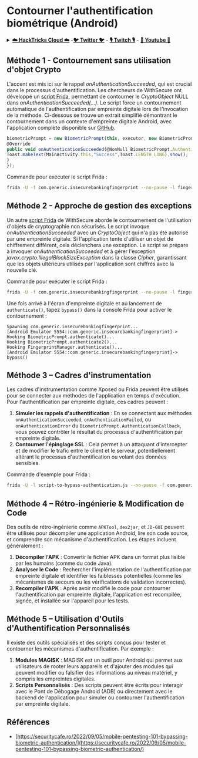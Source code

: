 # Contourner l'authentification biométrique (Android)


<details>

<summary><a href="https://cloud.hacktricks.xyz/pentesting-cloud/pentesting-cloud-methodology"><strong>☁️ HackTricks Cloud ☁️</strong></a> -<a href="https://twitter.com/hacktricks_live"><strong>🐦 Twitter 🐦</strong></a> - <a href="https://www.twitch.tv/hacktricks_live/schedule"><strong>🎙️ Twitch 🎙️</strong></a> - <a href="https://www.youtube.com/@hacktricks_LIVE"><strong>🎥 Youtube 🎥</strong></a></summary>

* Travaillez-vous dans une **entreprise de cybersécurité**? Voulez-vous voir votre **entreprise annoncée dans HackTricks**? ou voulez-vous avoir accès à la **dernière version du PEASS ou télécharger HackTricks en PDF**? Consultez les [**PLANS D'ABONNEMENT**](https://github.com/sponsors/carlospolop)!
* Découvrez [**La famille PEASS**](https://opensea.io/collection/the-peass-family), notre collection exclusive de [**NFTs**](https://opensea.io/collection/the-peass-family)
* Obtenez le [**swag officiel PEASS & HackTricks**](https://peass.creator-spring.com)
* **Rejoignez le** [**💬**](https://emojipedia.org/speech-balloon/) [**groupe Discord**](https://discord.gg/hRep4RUj7f) ou le [**groupe Telegram**](https://t.me/peass) ou **suivez** moi sur **Twitter** 🐦[**@carlospolopm**](https://twitter.com/hacktricks_live)**.**
* **Partagez vos astuces de piratage en soumettant des PR au [dépôt hacktricks](https://github.com/carlospolop/hacktricks) et [dépôt hacktricks-cloud](https://github.com/carlospolop/hacktricks-cloud)**.

</details>

## **Méthode 1 - Contournement sans utilisation d'objet Crypto**

L'accent est mis ici sur le rappel *onAuthenticationSucceeded*, qui est crucial dans le processus d'authentification. Les chercheurs de WithSecure ont développé un [script Frida](https://github.com/WithSecureLABS/android-keystore-audit/blob/master/frida-scripts/fingerprint-bypass.js), permettant de contourner le *CryptoObject* NULL dans *onAuthenticationSucceeded(...)*. Le script force un contournement automatique de l'authentification par empreinte digitale lors de l'invocation de la méthode. Ci-dessous se trouve un extrait simplifié démontrant le contournement dans un contexte d'empreinte digitale Android, avec l'application complète disponible sur [GitHub](https://github.com/St3v3nsS/InsecureBanking).
```javascript
biometricPrompt = new BiometricPrompt(this, executor, new BiometricPrompt.AuthenticationCallback() {
@Override
public void onAuthenticationSucceeded(@NonNull BiometricPrompt.AuthenticationResult result) {
Toast.makeText(MainActivity.this,"Success",Toast.LENGTH_LONG).show();
}
});
```
Commande pour exécuter le script Frida :
```bash
frida -U -f com.generic.insecurebankingfingerprint --no-pause -l fingerprint-bypass.js
```
## **Méthode 2 - Approche de gestion des exceptions**

Un autre [script Frida](https://github.com/WithSecureLABS/android-keystore-audit/blob/master/frida-scripts/fingerprint-bypass-via-exception-handling.js) de WithSecure aborde le contournement de l'utilisation d'objets de cryptographie non sécurisés. Le script invoque *onAuthenticationSucceeded* avec un *CryptoObject* qui n'a pas été autorisé par une empreinte digitale. Si l'application tente d'utiliser un objet de chiffrement différent, cela déclenchera une exception. Le script se prépare à invoquer *onAuthenticationSucceeded* et à gérer l'exception *javax.crypto.IllegalBlockSizeException* dans la classe _Cipher_, garantissant que les objets ultérieurs utilisés par l'application sont chiffrés avec la nouvelle clé.

Commande pour exécuter le script Frida :
```bash
frida -U -f com.generic.insecurebankingfingerprint --no-pause -l fingerprint-bypass-via-exception-handling.js
```
Une fois arrivé à l'écran d'empreinte digitale et au lancement de `authenticate()`, tapez `bypass()` dans la console Frida pour activer le contournement :
```
Spawning com.generic.insecurebankingfingerprint...
[Android Emulator 5554::com.generic.insecurebankingfingerprint]-> Hooking BiometricPrompt.authenticate()...
Hooking BiometricPrompt.authenticate2()...
Hooking FingerprintManager.authenticate()...
[Android Emulator 5554::com.generic.insecurebankingfingerprint]-> bypass()
```
## **Méthode 3 – Cadres d'instrumentation**

Les cadres d'instrumentation comme Xposed ou Frida peuvent être utilisés pour se connecter aux méthodes de l'application en temps d'exécution. Pour l'authentification par empreinte digitale, ces cadres peuvent :

1. **Simuler les rappels d'authentification** : En se connectant aux méthodes `onAuthenticationSucceeded`, `onAuthenticationFailed`, ou `onAuthenticationError` du `BiometricPrompt.AuthenticationCallback`, vous pouvez contrôler le résultat du processus d'authentification par empreinte digitale.
2. **Contourner l'épinglage SSL** : Cela permet à un attaquant d'intercepter et de modifier le trafic entre le client et le serveur, potentiellement altérant le processus d'authentification ou volant des données sensibles.

Commande d'exemple pour Frida :
```bash
frida -U -l script-to-bypass-authentication.js --no-pause -f com.generic.in
```
## **Méthode 4 – Rétro-ingénierie & Modification de Code**

Des outils de rétro-ingénierie comme `APKTool`, `dex2jar`, et `JD-GUI` peuvent être utilisés pour décompiler une application Android, lire son code source, et comprendre son mécanisme d'authentification. Les étapes incluent généralement :

1. **Décompiler l'APK** : Convertir le fichier APK dans un format plus lisible par les humains (comme du code Java).
2. **Analyser le Code** : Rechercher l'implémentation de l'authentification par empreinte digitale et identifier les faiblesses potentielles (comme les mécanismes de secours ou les vérifications de validation incorrectes).
3. **Recompiler l'APK** : Après avoir modifié le code pour contourner l'authentification par empreinte digitale, l'application est recompilée, signée, et installée sur l'appareil pour les tests.

## **Méthode 5 – Utilisation d'Outils d'Authentification Personnalisés**

Il existe des outils spécialisés et des scripts conçus pour tester et contourner les mécanismes d'authentification. Par exemple :

1. **Modules MAGISK** : MAGISK est un outil pour Android qui permet aux utilisateurs de rooter leurs appareils et d'ajouter des modules qui peuvent modifier ou falsifier des informations au niveau matériel, y compris les empreintes digitales.
2. **Scripts Personnalisés** : Des scripts peuvent être écrits pour interagir avec le Pont de Débogage Android (ADB) ou directement avec le backend de l'application pour simuler ou contourner l'authentification par empreinte digitale.

## Références
* [https://securitycafe.ro/2022/09/05/mobile-pentesting-101-bypassing-biometric-authentication/](https://securitycafe.ro/2022/09/05/mobile-pentesting-101-bypassing-biometric-authentication/)
